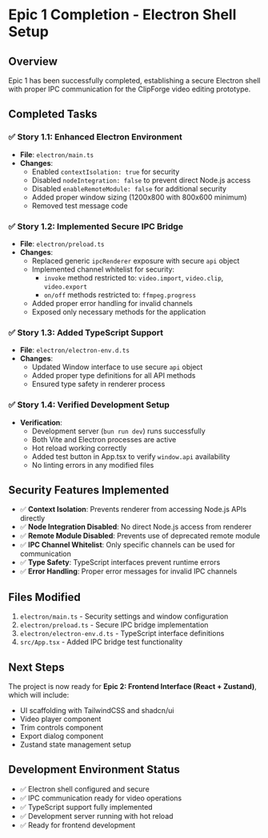 # Epic 1 Completion - Electron Shell Setup

## Overview

Epic 1 has been successfully completed, establishing a secure Electron shell with proper IPC communication for the ClipForge video editing prototype.

## Completed Tasks

### ✅ Story 1.1: Enhanced Electron Environment

- **File**: `electron/main.ts`
- **Changes**:
  - Enabled `contextIsolation: true` for security
  - Disabled `nodeIntegration: false` to prevent direct Node.js access
  - Disabled `enableRemoteModule: false` for additional security
  - Added proper window sizing (1200x800 with 800x600 minimum)
  - Removed test message code

### ✅ Story 1.2: Implemented Secure IPC Bridge

- **File**: `electron/preload.ts`
- **Changes**:
  - Replaced generic `ipcRenderer` exposure with secure `api` object
  - Implemented channel whitelist for security:
    - `invoke` method restricted to: `video.import`, `video.clip`, `video.export`
    - `on/off` methods restricted to: `ffmpeg.progress`
  - Added proper error handling for invalid channels
  - Exposed only necessary methods for the application

### ✅ Story 1.3: Added TypeScript Support

- **File**: `electron/electron-env.d.ts`
- **Changes**:
  - Updated Window interface to use secure `api` object
  - Added proper type definitions for all API methods
  - Ensured type safety in renderer process

### ✅ Story 1.4: Verified Development Setup

- **Verification**:
  - Development server (`bun run dev`) runs successfully
  - Both Vite and Electron processes are active
  - Hot reload working correctly
  - Added test button in App.tsx to verify `window.api` availability
  - No linting errors in any modified files

## Security Features Implemented

- ✅ **Context Isolation**: Prevents renderer from accessing Node.js APIs directly
- ✅ **Node Integration Disabled**: No direct Node.js access from renderer
- ✅ **Remote Module Disabled**: Prevents use of deprecated remote module
- ✅ **IPC Channel Whitelist**: Only specific channels can be used for communication
- ✅ **Type Safety**: TypeScript interfaces prevent runtime errors
- ✅ **Error Handling**: Proper error messages for invalid IPC channels

## Files Modified

1. `electron/main.ts` - Security settings and window configuration
2. `electron/preload.ts` - Secure IPC bridge implementation
3. `electron/electron-env.d.ts` - TypeScript interface definitions
4. `src/App.tsx` - Added IPC bridge test functionality

## Next Steps

The project is now ready for **Epic 2: Frontend Interface (React + Zustand)**, which will include:

- UI scaffolding with TailwindCSS and shadcn/ui
- Video player component
- Trim controls component
- Export dialog component
- Zustand state management setup

## Development Environment Status

- ✅ Electron shell configured and secure
- ✅ IPC communication ready for video operations
- ✅ TypeScript support fully implemented
- ✅ Development server running with hot reload
- ✅ Ready for frontend development
